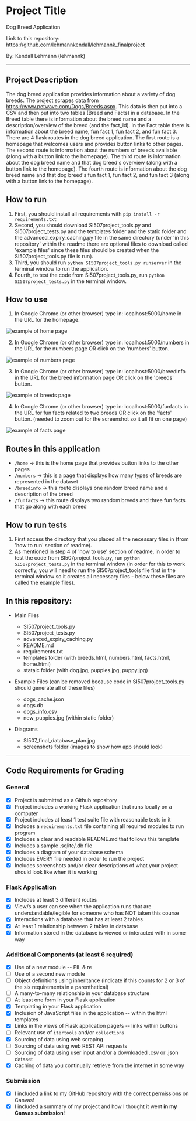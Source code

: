 # Project Title

Dog Breed Application

Link to this repository: https://github.com/lehmannkendall/lehmannk_finalproject

By: Kendall Lehmann (lehmannk)

---

## Project Description

The dog breed application provides information about a variety of dog breeds. The project scrapes data from https://www.petwave.com/Dogs/Breeds.aspx. This data is then put into a CSV and then put into two tables (Breed and Facts) in a database. In the Breed table there is information about the breed name and a description/overview of the breed (and the fact_id). In the Fact table there is information about the breed name, fun fact 1, fun fact 2, and fun fact 3. There are 4 flask routes in the dog breed application. The first route is a homepage that welcomes users and provides button links to other pages. The second route is information about the numbers of breeds available (along with a button link to the homepage). The third route is information about the dog breed name and that dog breed's overview (along with a button link to the homepage). The fourth route is information about the dog breed name and that dog breed's fun fact 1, fun fact 2, and fun fact 3 (along with a button link to the homepage).

## How to run

1. First, you should install all requirements with `pip install -r requirements.txt`
2. Second, you should download SI507project_tools.py and SI507project_tests.py and the templates folder and the static folder and the advanced_expiry_caching.py file in the same directory (under 'in this repository' within the readme there are optional files to download called 'example files' since these files should be created when the SI507project_tools.py file is run).
3. Third, you should run `python SI507project_tools.py runserver` in the terminal window to run the application.
4. Fourth, to test the code from SI507project_tools.py, run `python SI507project_tests.py` in the terminal window.

## How to use

1. In Google Chrome (or other browser) type in: localhost:5000/home in the URL for the homepage.

![example of home page](screenshots/home.png)

2. In Google Chrome (or other browser) type in: localhost:5000/numbers in the URL for the numbers page OR click on the 'numbers' button.

![example of numbers page](screenshots/numbers.png)

3. In Google Chrome (or other browser) type in: localhost:5000/breedinfo in the URL for the breed information page OR click on the 'breeds' button.

![example of breeds page](screenshots/breeds.png)

4. In Google Chrome (or other browser) type in: localhost:5000/funfacts in the URL for fun facts related to two breeds OR click on the 'facts' button. (needed to zoom out for the screenshot so it all fit on one page)

![example of facts page](screenshots/facts.png)

## Routes in this application
- `/home` -> this is the home page that provides button links to the other pages
- `/numbers` -> this is a page that displays how many types of breeds are represented in the dataset
- `/breedinfo` -> this route displays one random breed name and a description of the breed
- `/funfacts` -> this route displays two random breeds and three fun facts that go along with each breed

## How to run tests
1. First access the directory that you placed all the necessary files in (from 'how to run' section of readme).
2. As mentioned in step 4 of 'how to use' section of readme, in order to test the code from SI507project_tools.py, run `python SI507project_tests.py` in the terminal window (in order for this to work correctly, you will need to run the SI507project_tools file first in the terminal window so it creates all necessary files - below these files are called the example files).

## In this repository:
- Main Files
  - SI507project_tools.py
  - SI507project_tests.py
  - advanced_expiry_caching.py
  - README.md
  - requirements.txt
  - templates folder (with breeds.html, numbers.html, facts.html, home.html)
  - stataic folder (with dog.jpg, puppies.jpg, puppy.jpg)

- Example Files (can be removed because code in SI507project_tools.py should generate all of these files)
  - dogs_cache.json
  - dogs.db
  - dogs_info.csv
  - new_puppies.jpg (within static folder)

- Diagrams
  - SI507_final_database_plan.jpg
  - screenshots folder (images to show how app should look)

---
## Code Requirements for Grading

### General
- [x] Project is submitted as a Github repository
- [x] Project includes a working Flask application that runs locally on a computer
- [x] Project includes at least 1 test suite file with reasonable tests in it
- [x] Includes a `requirements.txt` file containing all required modules to run program
- [x] Includes a clear and readable README.md that follows this template
- [x] Includes a sample .sqlite/.db file
- [x] Includes a diagram of your database schema
- [x] Includes EVERY file needed in order to run the project
- [x] Includes screenshots and/or clear descriptions of what your project should look like when it is working

### Flask Application
- [x] Includes at least 3 different routes
- [x] View/s a user can see when the application runs that are understandable/legible for someone who has NOT taken this course
- [x] Interactions with a database that has at least 2 tables
- [x] At least 1 relationship between 2 tables in database
- [x] Information stored in the database is viewed or interacted with in some way

### Additional Components (at least 6 required)
- [x] Use of a new module -- PIL & re
- [ ] Use of a second new module
- [ ] Object definitions using inheritance (indicate if this counts for 2 or 3 of the six requirements in a parenthetical)
- [ ] A many-to-many relationship in your database structure
- [ ] At least one form in your Flask application
- [x] Templating in your Flask application
- [x] Inclusion of JavaScript files in the application -- within the html templates
- [x] Links in the views of Flask application page/s -- links within buttons
- [ ] Relevant use of `itertools` and/or `collections`
- [x] Sourcing of data using web scraping
- [ ] Sourcing of data using web REST API requests
- [ ] Sourcing of data using user input and/or a downloaded .csv or .json dataset
- [x] Caching of data you continually retrieve from the internet in some way

### Submission
- [x] I included a link to my GitHub repository with the correct permissions on Canvas!
- [x] I included a summary of my project and how I thought it went **in my Canvas submission**!

